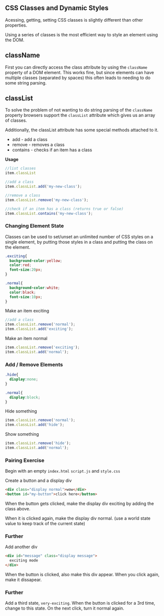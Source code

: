 ## CSS Classes and Dynamic Styles

Acessing, getting, setting CSS classes is slightly different than other properties.

Using a series of classes is the most efficient way to style an element using the DOM.

## className

First you can directly access the class attribute by using the `className` property of a DOM element. This works fine, but since elements can have multiple classes (separated by spaces) this often leads to needing to do some string parsing.


## classList

To solve the problem of not wanting to do string parsing of the `className` property browsers support the `classList` attribute which gives us an array of classes.

Additionally, the classList attribute has some special methods attached to it.

* add - add a class
* remove - removes a class
* contains - checks if an item has a class



**Usage**

```js
//list classes
item.classList

//add a class
item.classList.add('my-new-class');

//remove a class
item.classList.remove('my-new-class');

//check if an item has a class (returns true or false)
item.classList.contains('my-new-class');
```

### Changing Element State

Classes can be used to set/unset an unlimited number of CSS styles on a single element, by putting those styles in a class and putting the class on the element.

```css
.exciting{
  background-color:yellow;
  color:red;
  font-size:20px;
}

.normal{
  background-color:white;
  color:black;
  font-size:10px;
}
```

Make an item exciting
```js
//add a class
item.classList.remove('normal');
item.classList.add('exciting');
```

Make an item normal
```js
item.classList.remove('exciting');
item.classList.add('normal');
```

### Add / Remove Elements

```css
.hide{
  display:none;
}

.normal{
  display:block;
}
```

Hide something
```js
item.classList.remove('normal');
item.classList.add('hide');
```

Show something
```js
item.classList.remove('hide');
item.classList.add('normal');
```

### Pairing Exercise
Begin with an empty `index.html` `script.js` and `style.css`

Create a button and a display div

```HTML
<div class="display normal">wow</div>
<button id="my-button">click here</button>
```

When the button gets clicked, make the display div exciting by adding the class above.

When it is clicked again, make the display div normal. (use a world state value to keep track of the current state)

### Further

Add another div
```HTML
<div id="message" class="display message">
  exciting mode
</div>
```

When the button is clicked, also make this div appear. When you click again, make it dissapear.

### Further

Add a third state, `very-exciting`. When the button is clicked for a 3rd time, change to this state. On the next click, turn it normal again.
